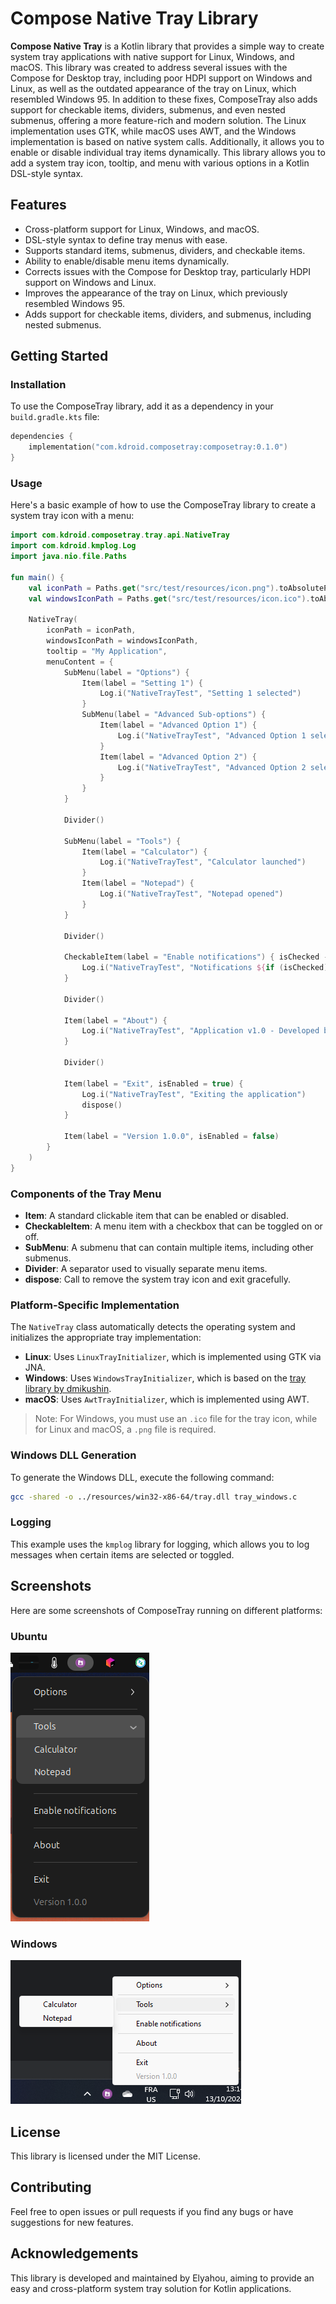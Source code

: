 # Compose Native Tray Library

**Compose Native Tray** is a Kotlin library that provides a simple way to create system tray applications with native support for Linux, Windows, and macOS. This library was created to address several issues with the Compose for Desktop tray, including poor HDPI support on Windows and Linux, as well as the outdated appearance of the tray on Linux, which resembled Windows 95. In addition to these fixes, ComposeTray also adds support for checkable items, dividers, submenus, and even nested submenus, offering a more feature-rich and modern solution. The Linux implementation uses GTK, while macOS uses AWT, and the Windows implementation is based on native system calls. Additionally, it allows you to enable or disable individual tray items dynamically. This library allows you to add a system tray icon, tooltip, and menu with various options in a Kotlin DSL-style syntax.

## Features
- Cross-platform support for Linux, Windows, and macOS.
- DSL-style syntax to define tray menus with ease.
- Supports standard items, submenus, dividers, and checkable items.
- Ability to enable/disable menu items dynamically.
- Corrects issues with the Compose for Desktop tray, particularly HDPI support on Windows and Linux.
- Improves the appearance of the tray on Linux, which previously resembled Windows 95.
- Adds support for checkable items, dividers, and submenus, including nested submenus.

## Getting Started

### Installation

To use the ComposeTray library, add it as a dependency in your `build.gradle.kts` file:

```kotlin
dependencies {
    implementation("com.kdroid.composetray:composetray:0.1.0")
}
```

### Usage
Here's a basic example of how to use the ComposeTray library to create a system tray icon with a menu:

```kotlin
import com.kdroid.composetray.tray.api.NativeTray
import com.kdroid.kmplog.Log
import java.nio.file.Paths

fun main() {
    val iconPath = Paths.get("src/test/resources/icon.png").toAbsolutePath().toString()
    val windowsIconPath = Paths.get("src/test/resources/icon.ico").toAbsolutePath().toString()

    NativeTray(
        iconPath = iconPath,
        windowsIconPath = windowsIconPath,
        tooltip = "My Application",
        menuContent = {
            SubMenu(label = "Options") {
                Item(label = "Setting 1") {
                    Log.i("NativeTrayTest", "Setting 1 selected")
                }
                SubMenu(label = "Advanced Sub-options") {
                    Item(label = "Advanced Option 1") {
                        Log.i("NativeTrayTest", "Advanced Option 1 selected")
                    }
                    Item(label = "Advanced Option 2") {
                        Log.i("NativeTrayTest", "Advanced Option 2 selected")
                    }
                }
            }

            Divider()

            SubMenu(label = "Tools") {
                Item(label = "Calculator") {
                    Log.i("NativeTrayTest", "Calculator launched")
                }
                Item(label = "Notepad") {
                    Log.i("NativeTrayTest", "Notepad opened")
                }
            }

            Divider()

            CheckableItem(label = "Enable notifications") { isChecked ->
                Log.i("NativeTrayTest", "Notifications ${if (isChecked) "enabled" else "disabled"}")
            }

            Divider()

            Item(label = "About") {
                Log.i("NativeTrayTest", "Application v1.0 - Developed by Elyahou")
            }

            Divider()

            Item(label = "Exit", isEnabled = true) {
                Log.i("NativeTrayTest", "Exiting the application")
                dispose()
            }

            Item(label = "Version 1.0.0", isEnabled = false)
        }
    )
}
```

### Components of the Tray Menu
- **Item**: A standard clickable item that can be enabled or disabled.
- **CheckableItem**: A menu item with a checkbox that can be toggled on or off.
- **SubMenu**: A submenu that can contain multiple items, including other submenus.
- **Divider**: A separator used to visually separate menu items.
- **dispose**: Call to remove the system tray icon and exit gracefully.

### Platform-Specific Implementation
The `NativeTray` class automatically detects the operating system and initializes the appropriate tray implementation:
- **Linux**: Uses `LinuxTrayInitializer`, which is implemented using GTK via JNA.
- **Windows**: Uses `WindowsTrayInitializer`, which is based on the [tray library by dmikushin](https://github.com/dmikushin/tray).
- **macOS**: Uses `AwtTrayInitializer`, which is implemented using AWT.

> Note: For Windows, you must use an `.ico` file for the tray icon, while for Linux and macOS, a `.png` file is required.

### Windows DLL Generation
To generate the Windows DLL, execute the following command:
```bash
gcc -shared -o ../resources/win32-x86-64/tray.dll tray_windows.c
```

### Logging
This example uses the `kmplog` library for logging, which allows you to log messages when certain items are selected or toggled.

## Screenshots
Here are some screenshots of ComposeTray running on different platforms:

### Ubuntu
![Ubuntu Screenshot](screenshots/ubuntu.png)

### Windows
![Windows Screenshot](screenshots/windows.png)

## License
This library is licensed under the MIT License.

## Contributing
Feel free to open issues or pull requests if you find any bugs or have suggestions for new features.

## Acknowledgements
This library is developed and maintained by Elyahou, aiming to provide an easy and cross-platform system tray solution for Kotlin applications.